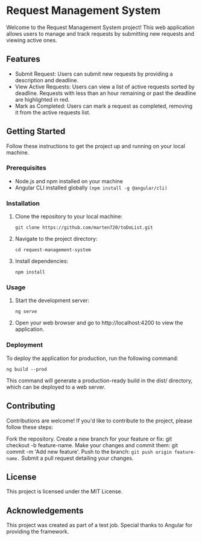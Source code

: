 # Request Management System

Welcome to the Request Management System project! This web application allows users to manage and track requests by submitting new requests and viewing active ones.

## Features

- Submit Request: Users can submit new requests by providing a description and deadline.
- View Active Requests: Users can view a list of active requests sorted by deadline. Requests with less than an hour remaining or past the deadline are highlighted in red.
- Mark as Completed: Users can mark a request as completed, removing it from the active requests list.

## Getting Started

Follow these instructions to get the project up and running on your local machine.

### Prerequisites

- Node.js and npm installed on your machine
- Angular CLI installed globally `(npm install -g @angular/cli)`

### Installation

1. Clone the repository to your local machine:

   `git clone https://github.com/marten720/toDoList.git`

2. Navigate to the project directory:

   `cd request-management-system`

3. Install dependencies:

   `npm install`

### Usage

1. Start the development server:

   `ng serve`

2. Open your web browser and go to http://localhost:4200 to view the application.

### Deployment

To deploy the application for production, run the following command:

`ng build --prod`

This command will generate a production-ready build in the dist/ directory, which can be deployed to a web server.

## Contributing

Contributions are welcome! If you'd like to contribute to the project, please follow these steps:

Fork the repository.
Create a new branch for your feature or fix: git checkout -b feature-name.
Make your changes and commit them: git commit -m 'Add new feature'.
Push to the branch: `git push origin feature-name.`
Submit a pull request detailing your changes.

## License

This project is licensed under the MIT License.

## Acknowledgements

This project was created as part of a test job.
Special thanks to Angular for providing the framework.
